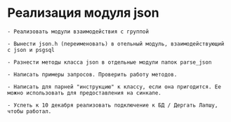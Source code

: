 # Реализация модуля json
    - Реализовать модули взаимодействия с группой

    - Вынести json.h (переименовать) в отельный модуль, взаимодействующий с json и psgsql

    - Разнести методы класса json в отдельные модули папок parse_json

    - Написать примеры запросов. Проверить работу методов.

    - Написать для парней "инструкцию" к классу, если она пригодится. Ее можно использовать для предоставления на синкапе.

    - Успеть к 10 декабря реализовать подключение к БД / Дергать Лапшу, чтобы работал.
